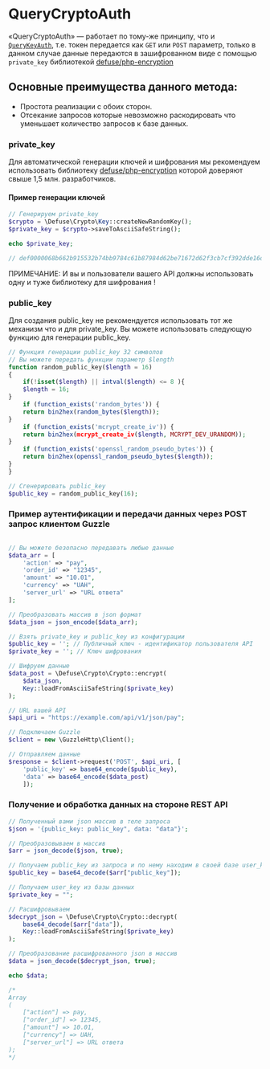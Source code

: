 # QueryCryptoAuth
«QueryCryptoAuth» — работает по тому-же принципу, что и [`QueryKeyAuth`](https://github.com/pllano/APIS-2018/blob/master/doc/QueryKeyAuth.md), т.е. токен передается как `GET` или `POST` параметр, только в данном случае данные передаются в зашифрованном виде с помощью `private_key` библиотекой [defuse/php-encryption](https://github.com/defuse/php-encryption)

## Основные преимущества данного метода:
- Простота реализации с обоих сторон.
- Отсекание запросов которые невозможно раскодировать что уменьшает количество запросов к базе данных.

### private_key
Для автоматической генерации ключей и шифрования мы рекомендуем использовать библиотеку [defuse/php-encryption](https://github.com/defuse/php-encryption) которой доверяют свыше 1,5 млн. разработчиков.
#### Пример генерации ключей
``` php
// Генерируем private_key
$crypto = \Defuse\Crypto\Key::createNewRandomKey();
$private_key = $crypto->saveToAsciiSafeString();

echo $private_key;

// def0000068b662b915532b74bb9784c61b87984d62be71672d62f3cb7cf392dde16deebfe0a4ed34dd26a2b4c3ae3c84d3a987a820f74d9228b69a36a6e2993385cb4268
```
ПРИМЕЧАНИЕ: И вы и пользователи вашего API должны использовать одну и туже библиотеку для шифрования !
### public_key
Для создания public_key не рекомендуется использовать тот же механизм что и для private_key. Вы можете использовать следующую функцию для генерации public_key.
``` php
// Функция генерации public_key 32 символов
// Вы можете передать функции параметр $length
function random_public_key($length = 16)
{
    if(!isset($length) || intval($length) <= 8 ){
    $length = 16;
}
    if (function_exists('random_bytes')) {
    return bin2hex(random_bytes($length));
}
    if (function_exists('mcrypt_create_iv')) {
    return bin2hex(mcrypt_create_iv($length, MCRYPT_DEV_URANDOM));
}
    if (function_exists('openssl_random_pseudo_bytes')) {
    return bin2hex(openssl_random_pseudo_bytes($length));
}
}

// Сгенерировать public_key
$public_key = random_public_key(16);
```

### Пример аутентификации и передачи данных через POST запрос клиентом Guzzle
``` php

// Вы можете безопасно передавать любые данные
$data_arr = [
    'action' => "pay",
    'order_id' => "12345",
    'amount' => "10.01",
    'currency' => "UAH",
    'server_url' => "URL ответа"
];

// Преобразовать массив в json формат
$data_json = json_encode($data_arr);

// Взять private_key и public_key из конфигурации
$public_key = ''; // Публичный ключ - идентификатор пользователя API
$private_key = ''; // Ключ шифрования

// Шифруем данные
$data_post = \Defuse\Crypto\Crypto::encrypt(
    $data_json,
    Key::loadFromAsciiSafeString($private_key)
);

// URL вашей API
$api_uri = "https://example.com/api/v1/json/pay";

// Подключаем Guzzle
$client = new \GuzzleHttp\Client();

// Отправляем данные
$response = $client->request('POST', $api_uri, [
    'public_key' => base64_encode($public_key),
    'data' => base64_encode($data_post)
    ]);
```

### Получение и обработка данных на стороне REST API
``` php
// Полученный вами json массив в теле запроса
$json = '{public_key: public_key", data: "data"}';

// Преобразовываем в массив
$arr = json_decode($json, true);

// Получаем public_key из запроса и по нему находим в своей базе user_key
$public_key = base64_decode($arr["public_key"]);

// Получаем user_key из базы данных
$private_key = "";

// Расшифровываем
$decrypt_json = \Defuse\Crypto\Crypto::decrypt(
    base64_decode($arr["data"]),
    Key::loadFromAsciiSafeString($private_key)
);

// Преобразование расшифрованного json в массив
$data = json_decode($decrypt_json, true);

echo $data;

/*
Array
(
    ["action"] => pay,
    ["order_id"] => 12345,
    ["amount"] => 10.01,
    ["currency"] => UAH,
    ["server_url"] => URL ответа
);
*/
```
 
